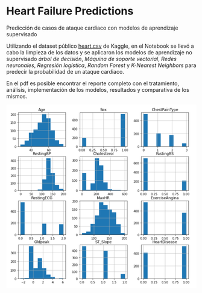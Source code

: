 # Heart Failure Predictions
Predicción de casos de ataque cardiaco con modelos de aprendizaje supervisado

Utilizando el dataset público [heart.csv](https://www.kaggle.com/datasets/fedesoriano/heart-failure-prediction) de Kaggle, en el Notebook se llevó a cabo la limpieza de los datos y se aplicaron los modelos de aprendizaje no supervisado *árbol de decisión*, *Máquina de soporte vectorial*, *Redes neuronales*, *Regresión logística*, *Random Forest* y *K-Nearest Neighbors* para predecir la probabilidad de un ataque cardiaco.

En el pdf es posible encontrar el reporte completo con el tratamiento, análisis, implementación de los modelos, resultados y comparativa de los mismos.

![](images/heartHistogramas.png)
